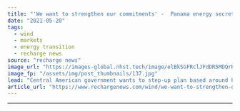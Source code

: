```yaml
---
title: "'We want to strengthen our commitments' -  Panama energy secretary targets faster transition"
date: "2021-05-20"
tags: 
  - wind
  - markets
  - energy transition
  - recharge news
source: "recharge news"
image_url: "https://images-global.nhst.tech/image/elBkSGFRclJFdDR5MDQrR2VzbjJVV0wvVGdYR0NVM0dZT2V5U3J0WnpEbz0=/nhst/binary/cc718dd7c0841647db38b3b722045ba1"
image_fp: "/assets/img/post_thumbnails/137.jpg"
lead: "Central American government wants to step-up plan based around hydro, solar and wind and electrify public transport, Jorge Rivera Staff tells Recharge in an exclusive interview"
article_url: "https://www.rechargenews.com/wind/we-want-to-strengthen-our-commitments-panama-energy-secretary-targets-faster-transition/2-1-1013027"
---
```


---
